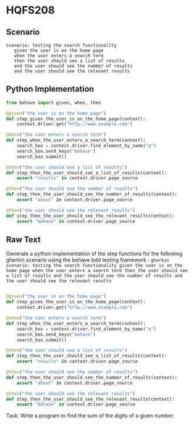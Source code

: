 # HQFS208
## Scenario
```gherkin
scenario: testing the search functionality 
   given the user is on the home page 
   when the user enters a search term 
   then the user should see a list of results 
   and the user should see the number of results 
   and the user should see the relevant results
```


## Python Implementation
```python
from behave import given, when, then

@given("the user is on the home page")
def step_given_the_user_is_on_the_home_page(context):
    context.driver.get("http://www.example.com")

@when("the user enters a search term")
def step_when_the_user_enters_a_search_term(context):
    search_box = context.driver.find_element_by_name("q")
    search_box.send_keys("behave")
    search_box.submit()

@then("the user should see a list of results")
def step_then_the_user_should_see_a_list_of_results(context):
    assert "results" in context.driver.page_source

@then("the user should see the number of results")
def step_then_the_user_should_see_the_number_of_results(context):
    assert "about" in context.driver.page_source

@then("the user should see the relevant results")
def step_then_the_user_should_see_the_relevant_results(context):
    assert "behave" in context.driver.page_source
```


## Raw Text
Generate a python implementation of the step functions for the following gherkin scenario using the behave bdd testing framework : ```gherkin scenario: testing the search functionality given the user is on the home page when the user enters a search term then the user should see a list of results and the user should see the number of results and the user should see the relevant results ```



```python from behave import given, when, then

@given("the user is on the home page")
def step_given_the_user_is_on_the_home_page(context):
    context.driver.get("http://www.example.com")

@when("the user enters a search term")
def step_when_the_user_enters_a_search_term(context):
    search_box = context.driver.find_element_by_name("q")
    search_box.send_keys("behave")
    search_box.submit()

@then("the user should see a list of results")
def step_then_the_user_should_see_a_list_of_results(context):
    assert "results" in context.driver.page_source

@then("the user should see the number of results")
def step_then_the_user_should_see_the_number_of_results(context):
    assert "about" in context.driver.page_source

@then("the user should see the relevant results")
def step_then_the_user_should_see_the_relevant_results(context):
    assert "behave" in context.driver.page_source
```

Task: Write a program to find the sum of the digits of a given number.
